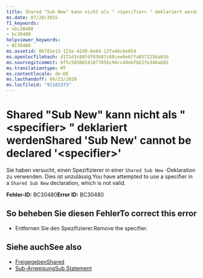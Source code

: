 ```yaml
---
title: Shared "Sub New" kann nicht als " <specifier> " deklariert werden
ms.date: 07/20/2015
f1_keywords:
- vbc30480
- bc30480
helpviewer_keywords:
- BC30480
ms.assetid: 06781e13-121e-42d9-8a84-12fa46cbe05d
ms.openlocfilehash: d171d3c68fdf83b87c60cee0e67fa8572256a65b
ms.sourcegitcommit: bf5c5850654187705bc94cc40ebfb62fe346ab02
ms.translationtype: MT
ms.contentlocale: de-DE
ms.lasthandoff: 09/23/2020
ms.locfileid: "91101373"
---
```

# <a name="shared-sub-new-cannot-be-declared-specifier"></a><span data-ttu-id="e0bac-102">Shared "Sub New" kann nicht als " \<specifier> " deklariert werden</span><span class="sxs-lookup"><span data-stu-id="e0bac-102">Shared 'Sub New' cannot be declared '\<specifier>'</span></span>

<span data-ttu-id="e0bac-103">Sie haben versucht, einen Spezifizierer in einer `Shared Sub New` -Deklaration zu verwenden. Dies ist unzulässig.</span><span class="sxs-lookup"><span data-stu-id="e0bac-103">You have attempted to use a specifier in a `Shared Sub New` declaration, which is not valid.</span></span>  
  
 <span data-ttu-id="e0bac-104">**Fehler-ID:** BC30480</span><span class="sxs-lookup"><span data-stu-id="e0bac-104">**Error ID:** BC30480</span></span>  
  
## <a name="to-correct-this-error"></a><span data-ttu-id="e0bac-105">So beheben Sie diesen Fehler</span><span class="sxs-lookup"><span data-stu-id="e0bac-105">To correct this error</span></span>  
  
- <span data-ttu-id="e0bac-106">Entfernen Sie den Spezifizierer.</span><span class="sxs-lookup"><span data-stu-id="e0bac-106">Remove the specifier.</span></span>  
  
## <a name="see-also"></a><span data-ttu-id="e0bac-107">Siehe auch</span><span class="sxs-lookup"><span data-stu-id="e0bac-107">See also</span></span>

- [<span data-ttu-id="e0bac-108">Freigegeben</span><span class="sxs-lookup"><span data-stu-id="e0bac-108">Shared</span></span>](../language-reference/modifiers/shared.md)
- [<span data-ttu-id="e0bac-109">Sub-Anweisung</span><span class="sxs-lookup"><span data-stu-id="e0bac-109">Sub Statement</span></span>](../language-reference/statements/sub-statement.md)
